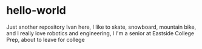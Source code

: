 # hello-world
Just another repository
Ivan here, I like to skate, snowboard, mountain bike, and I really love robotics and engineering, I
I'm  a senior at Eastside College Prep, about to leave for college
